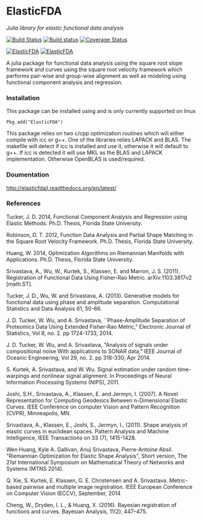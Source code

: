 # ElasticFDA
*Julia library for elastic functional data analysis*

[![Build Status](https://img.shields.io/travis/jdtuck/ElasticFDA.jl.svg?style=flat-square&label=linux)](https://travis-ci.org/jdtuck/ElasticFDA.jl)
[![Build status](https://img.shields.io/appveyor/ci/jdtuck/elasticfda-jl.svg?style=flat-square&label=windows)](https://ci.appveyor.com/project/jdtuck/elasticfda-jl/branch/master)
[![Coverage Status](http://img.shields.io/coveralls/jdtuck/ElasticFDA.jl.svg?style=flat-square)](https://coveralls.io/r/jdtuck/ElasticFDA.jl?branch=master)

[![ElasticFDA](http://pkg.julialang.org/badges/ElasticFDA_0.4.svg)](http://pkg.julialang.org/?pkg=ElasticFDA)
[![ElasticFDA](http://pkg.julialang.org/badges/ElasticFDA_0.5.svg)](http://pkg.julialang.org/?pkg=ElasticFDA)

A julia package for functional data analysis using the square root slope framework
and curves using the square root velocity framework which performs pair-wise and
group-wise alignment as well as modeling using functional component analysis and
regression.

### Installation
This package can be installed using and is only currently supported on linux

    Pkg.add("ElasticFDA")

This package relies on two c/cpp optimization routines which will either compile
with icc or g++. One of the libraries relies LAPACK and BLAS. The makefile will
detect if icc is installed and use it, otherwise it will default to g++. If icc
is detected it will use MKL as the BLAS and LAPACK implementation. Otherwise
OpenBLAS is used/required.

### Doumentation
<http://elasticfdajl.readthedocs.org/en/latest/>

### References
Tucker, J. D. 2014, Functional Component Analysis and Regression using Elastic
Methods. Ph.D. Thesis, Florida State University.

Robinson, D. T. 2012, Function Data Analysis and Partial Shape Matching in the
Square Root Velocity Framework. Ph.D. Thesis, Florida State University.

Huang, W. 2014, Optimization Algorithms on Riemannian Manifolds with
Applications. Ph.D. Thesis, Florida State University.

Srivastava, A., Wu, W., Kurtek, S., Klassen, E. and Marron, J. S. (2011).
Registration of Functional Data Using Fisher-Rao Metric. arXiv:1103.3817v2
[math.ST].

Tucker, J. D., Wu, W. and Srivastava, A. (2013). Generative models for
functional data using phase and amplitude separation. Computational Statistics
and Data Analysis 61, 50-66.

J. D. Tucker, W. Wu, and A. Srivastava, ``Phase-Amplitude Separation of
Proteomics Data Using Extended Fisher-Rao Metric," Electronic Journal of
Statistics, Vol 8, no. 2. pp 1724-1733, 2014.

J. D. Tucker, W. Wu, and A. Srivastava, "Analysis of signals under compositional
noise With applications to SONAR data," IEEE Journal of Oceanic Engineering, Vol
29, no. 2. pp 318-330, Apr 2014.

S. Kurtek, A. Srivastava, and W. Wu. Signal estimation under random
time-warpings and nonlinear signal alignment. In Proceedings of Neural
Information Processing Systems (NIPS), 2011.

Joshi, S.H., Srivastava, A., Klassen, E. and Jermyn, I. (2007). A Novel
Representation for Computing Geodesics Between n-Dimensional Elastic Curves.
IEEE Conference on computer Vision and Pattern Recognition (CVPR), Minneapolis, MN.

Srivastava, A., Klassen, E., Joshi, S., Jermyn, I., (2011). Shape analysis of
elastic curves in euclidean spaces. Pattern Analysis and Machine Intelligence,
IEEE Transactions on 33 (7), 1415-1428.

Wen Huang, Kyle A. Gallivan, Anuj Srivastava, Pierre-Antoine Absil. "Riemannian
Optimization for Elastic Shape Analysis", Short version, The 21st International
Symposium on Mathematical Theory of Networks and Systems (MTNS 2014).

Q. Xie, S. Kurtek, E. Klassen, G. E. Christensen and A. Srivastava. Metric-based
pairwise and multiple image registration. IEEE European Conference on Computer
Vision (ECCV), September, 2014

Cheng, W., Dryden, I. L., & Huang, X. (2016). Bayesian registration of functions 
and curves. Bayesian Analysis, 11(2), 447–475. 

